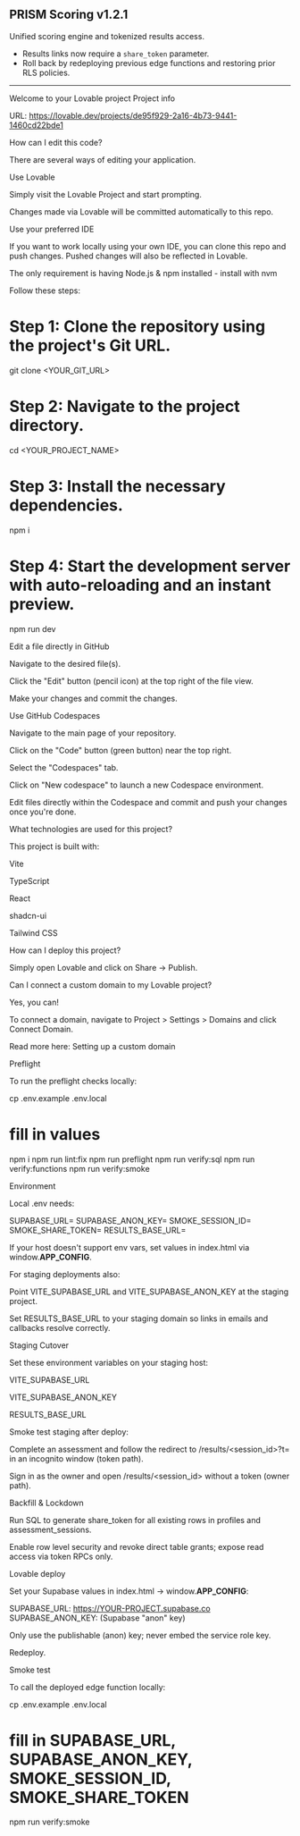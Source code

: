## PRISM Scoring v1.2.1

Unified scoring engine and tokenized results access.

- Results links now require a `share_token` parameter.
- Roll back by redeploying previous edge functions and restoring prior RLS policies.

---

Welcome to your Lovable project
Project info

URL: https://lovable.dev/projects/de95f929-2a16-4b73-9441-1460cd22bde1

How can I edit this code?

There are several ways of editing your application.

Use Lovable

Simply visit the Lovable Project
 and start prompting.

Changes made via Lovable will be committed automatically to this repo.

Use your preferred IDE

If you want to work locally using your own IDE, you can clone this repo and push changes. Pushed changes will also be reflected in Lovable.

The only requirement is having Node.js & npm installed - install with nvm

Follow these steps:

# Step 1: Clone the repository using the project's Git URL.
git clone <YOUR_GIT_URL>

# Step 2: Navigate to the project directory.
cd <YOUR_PROJECT_NAME>

# Step 3: Install the necessary dependencies.
npm i

# Step 4: Start the development server with auto-reloading and an instant preview.
npm run dev


Edit a file directly in GitHub

Navigate to the desired file(s).

Click the "Edit" button (pencil icon) at the top right of the file view.

Make your changes and commit the changes.

Use GitHub Codespaces

Navigate to the main page of your repository.

Click on the "Code" button (green button) near the top right.

Select the "Codespaces" tab.

Click on "New codespace" to launch a new Codespace environment.

Edit files directly within the Codespace and commit and push your changes once you're done.

What technologies are used for this project?

This project is built with:

Vite

TypeScript

React

shadcn-ui

Tailwind CSS

How can I deploy this project?

Simply open Lovable
 and click on Share -> Publish.

Can I connect a custom domain to my Lovable project?

Yes, you can!

To connect a domain, navigate to Project > Settings > Domains and click Connect Domain.

Read more here: Setting up a custom domain

Preflight

To run the preflight checks locally:

cp .env.example .env.local
# fill in values
npm i
npm run lint:fix
npm run preflight
npm run verify:sql
npm run verify:functions
npm run verify:smoke

Environment

Local .env needs:

SUPABASE_URL=
SUPABASE_ANON_KEY=
SMOKE_SESSION_ID=
SMOKE_SHARE_TOKEN=
RESULTS_BASE_URL=


If your host doesn't support env vars, set values in index.html via window.__APP_CONFIG__.

For staging deployments also:

Point VITE_SUPABASE_URL and VITE_SUPABASE_ANON_KEY at the staging project.

Set RESULTS_BASE_URL to your staging domain so links in emails and callbacks resolve correctly.

Staging Cutover

Set these environment variables on your staging host:

VITE_SUPABASE_URL

VITE_SUPABASE_ANON_KEY

RESULTS_BASE_URL

Smoke test staging after deploy:

Complete an assessment and follow the redirect to /results/<session_id>?t=<token> in an incognito window (token path).

Sign in as the owner and open /results/<session_id> without a token (owner path).

Backfill & Lockdown

Run SQL to generate share_token for all existing rows in profiles and assessment_sessions.

Enable row level security and revoke direct table grants; expose read access via token RPCs only.

Lovable deploy

Set your Supabase values in index.html → window.__APP_CONFIG__:

SUPABASE_URL: https://YOUR-PROJECT.supabase.co
SUPABASE_ANON_KEY: (Supabase "anon" key)


Only use the publishable (anon) key; never embed the service role key.

Redeploy.

Smoke test

To call the deployed edge function locally:

cp .env.example .env.local
# fill in SUPABASE_URL, SUPABASE_ANON_KEY, SMOKE_SESSION_ID, SMOKE_SHARE_TOKEN
npm run verify:smoke
